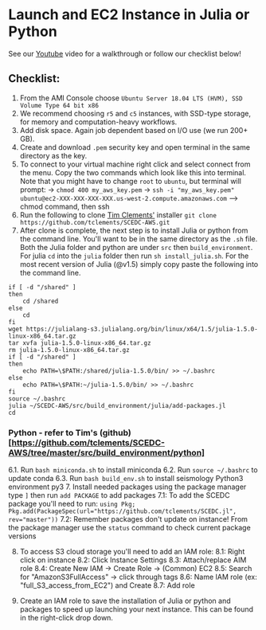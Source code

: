 # Launch and EC2 Instance in Julia or Python  

See our [Youtube](https://www.youtube.com/watch?v=0hGoK1SdBm4) video for a walkthrough or follow our checklist below!

## Checklist:
1. From the AMI Console choose `Ubuntu Server 18.04 LTS (HVM), SSD Volume Type 64 bit x86`
2. We recommend choosing `r5` and `c5` instances, with SSD-type storage, for memory and computation-heavy workflows.
3. Add disk space. Again job dependent based on I/O use (we run 200+ GB).
4. Create and download `.pem` security key and open terminal in the same directory as the key. 
5. To connect to your virtual machine right click and select connect from the menu. Copy the two commands which look like this into terminal. Note that you might have to change `root` to `ubuntu`, but terminal will prompt:
    -> `chmod 400 my_aws_key.pem`
    -> `ssh -i "my_aws_key.pem" ubuntu@ec2-XXX-XXX-XXX-XXX.us-west-2.compute.amazonaws.com`
    --> chmod command, then ssh
5. Run the following to clone [Tim Clements'](https://github.com/tclements) installer
    ```git clone https://github.com/tclements/SCEDC-AWS.git```
6. After clone is complete, the next step is to install Julia or python from the command line. You'll want to be in the same directory as the `.sh` file. Both the Julia folder and python are under `src` then `build_environment`. For julia `cd` into the `julia` folder then run `sh install_julia.sh`. For the most recent version of Julia (@v1.5) simply copy paste the following into the command line. 
```
if [ -d "/shared" ]
then
    cd /shared
else
    cd
fi
wget https://julialang-s3.julialang.org/bin/linux/x64/1.5/julia-1.5.0-linux-x86_64.tar.gz
tar xvfa julia-1.5.0-linux-x86_64.tar.gz
rm julia-1.5.0-linux-x86_64.tar.gz
if [ -d "/shared" ]
then
    echo PATH=\$PATH:/shared/julia-1.5.0/bin/ >> ~/.bashrc
else
    echo PATH=\$PATH:~/julia-1.5.0/bin/ >> ~/.bashrc
fi
source ~/.bashrc
julia ~/SCEDC-AWS/src/build_environment/julia/add-packages.jl
cd
```
### Python - refer to Tim's (github)[https://github.com/tclements/SCEDC-AWS/tree/master/src/build_environment/python]
6.1. Run `bash miniconda.sh` to install miniconda
6.2. Run `source ~/.bashrc` to update conda
6.3. Run `bash build_env.sh` to install seismology Python3 environment py3
7. Install needed packages using the package manager type `]` then run `add PACKAGE` to add packages
    7.1: To add the SCEDC package you'll need to run:
        `using Pkg; Pkg.add(PackageSpec(url="https://github.com/tclements/SCEDC.jl", rev="master"))`
    7.2: Remember packages don't update on instance! From the package manager use the `status` command to check current package versions

8. To access S3 cloud storage you'll need to add an IAM role:
    8.1: Right click on instance
    8.2: Click Instance Settings
    8.3: Attach/replace AIM role
    8.4: Create New IAM -> Create Role -> (Common) EC2
    8.5: Search for "AmazonS3FullAccess" -> click through tags
    8.6: Name IAM role (ex: "full_S3_access_from_EC2") and Create
    8.7: Add role

9. Create an IAM role to save the installation of Julia or python and packages to speed up launching your next instance. This can be found in the right-click drop down. 


